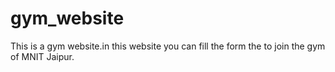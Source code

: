 # gym_website
This is a gym website.in this website you can fill the form the to join the gym of MNIT Jaipur.
